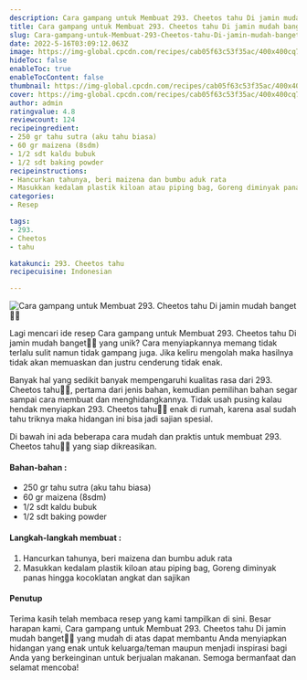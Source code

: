 ```yaml
---
description: Cara gampang untuk Membuat 293. Cheetos tahu Di jamin mudah banget"
title: Cara gampang untuk Membuat 293. Cheetos tahu Di jamin mudah banget
slug: Cara-gampang-untuk-Membuat-293-Cheetos-tahu-Di-jamin-mudah-banget
date: 2022-5-16T03:09:12.063Z
image: https://img-global.cpcdn.com/recipes/cab05f63c53f35ac/400x400cq70/photo.jpg
hideToc: false
enableToc: true
enableTocContent: false
thumbnail: https://img-global.cpcdn.com/recipes/cab05f63c53f35ac/400x400cq70/photo.jpg
cover: https://img-global.cpcdn.com/recipes/cab05f63c53f35ac/400x400cq70/photo.jpg
author: admin
ratingvalue: 4.8
reviewcount: 124
recipeingredient:
- 250 gr tahu sutra (aku tahu biasa)
- 60 gr maizena (8sdm)
- 1/2 sdt kaldu bubuk
- 1/2 sdt baking powder
recipeinstructions:
- Hancurkan tahunya, beri maizena dan bumbu aduk rata
- Masukkan kedalam plastik kiloan atau piping bag, Goreng diminyak panas hingga kocoklatan angkat dan sajikan
categories:
- Resep

tags:
- 293.
- Cheetos
- tahu

katakunci: 293. Cheetos tahu
recipecuisine: Indonesian

---
```


![Cara gampang untuk Membuat 293. Cheetos tahu Di jamin mudah banget👩‍🍳](https://img-global.cpcdn.com/recipes/cab05f63c53f35ac/400x400cq70/photo.jpg)

Lagi mencari ide resep Cara gampang untuk Membuat 293. Cheetos tahu Di jamin mudah banget👩‍🍳 yang unik? Cara menyiapkannya memang tidak terlalu sulit namun tidak gampang juga. Jika keliru mengolah maka hasilnya tidak akan memuaskan dan justru cenderung tidak enak.

Banyak hal yang sedikit banyak mempengaruhi kualitas rasa dari 293. Cheetos tahu👩‍🍳, pertama dari jenis bahan, kemudian pemilihan bahan segar sampai cara membuat dan menghidangkannya. Tidak usah pusing kalau hendak menyiapkan 293. Cheetos tahu👩‍🍳 enak di rumah, karena asal sudah tahu triknya maka hidangan ini bisa jadi sajian spesial.

Di bawah ini ada beberapa cara mudah dan praktis untuk membuat 293. Cheetos tahu👩‍🍳 yang siap dikreasikan.

<!--inarticleads1-->

#### Bahan-bahan :

- 250 gr tahu sutra (aku tahu biasa)
- 60 gr maizena (8sdm)
- 1/2 sdt kaldu bubuk
- 1/2 sdt baking powder

<!--inarticleads2-->

#### Langkah-langkah membuat :

1. Hancurkan tahunya, beri maizena dan bumbu aduk rata
1. Masukkan kedalam plastik kiloan atau piping bag, Goreng diminyak panas hingga kocoklatan angkat dan sajikan

#### Penutup

Terima kasih telah membaca resep yang kami tampilkan di sini. Besar harapan kami, Cara gampang untuk Membuat 293. Cheetos tahu Di jamin mudah banget👩‍🍳 yang mudah di atas dapat membantu Anda menyiapkan hidangan yang enak untuk keluarga/teman maupun menjadi inspirasi bagi Anda yang berkeinginan untuk berjualan makanan. Semoga bermanfaat dan selamat mencoba!